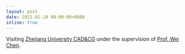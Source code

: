 ```yaml
---
layout: post
date: 2021-01-10 00:00:00+0800
inline: true
---
```


Visiting [Zhejiang University CAD&CG](http://www.cad.zju.edu.cn/english.html) under the supervision of [Prof. Wei Chen](http://www.cad.zju.edu.cn/home/chenwei/).
